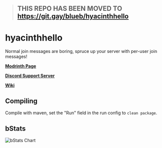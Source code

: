 > ## THIS REPO HAS BEEN MOVED TO https://git.gay/blueb/hyacinthhello

# hyacinthhello
Normal join messages are boring, spruce up your server with per-user join messages!

**[Modrinth Page](https://s.orchidmc.me/hh)**

**[Discord Support Server](https://discord.gg/84TZGRkXy6)**

**[Wiki](https://docs.orchidmc.me/dev/minecraft-plugins/hyacinth-hello)**

## Compiling

Compile with maven, set the "Run" field in the run config to `clean package`.

## bStats
![bStats Chart](https://bstats.org/signatures/bukkit/HyacinthHello.svg)
